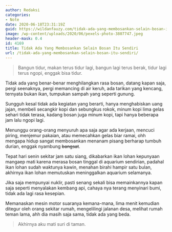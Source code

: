 ```yaml
---
author: Redaksi
categories:
- Note
date: 2020-06-18T23:31:19Z
guid: https://wildanfauzy.com/tidak-ada-yang-membosankan-selain-bosan-itu-sendiri/
image: /wp-content/uploads/2020/06/pexels-photo-3807747.jpeg
header-mask: 0.4
id: 4169
title: Tidak Ada Yang Membosankan Selain Bosan Itu Sendiri
url: /tidak-ada-yang-membosankan-selain-bosan-itu-sendiri/
---
```


<blockquote class="wp-block-quote">
  <p>
    Bangun tidur, makan terus tidur lagi, bangun lagi terus berak, tidur lagi terus ngopi, enggak bisa tidur.
  </p>
</blockquote>

Tidak ada yang benar-benar menghilangkan rasa bosan, datang kapan saja, pergi seenaknya, pergi memancing di air keruh, ada tarikan yang kencang, ternyata bukan ikan, tumpukan sampah yang seperti gunung.

Sungguh kesal tidak ada kegiatan yang berarti, hanya menghabiskan uang jajan, membeli secangkir kopi dan sebungkus rokok, minum kopi lima gelas sehari tidak terasa, kadang bosan juga minum kopi, tapi hanya beberapa jam lalu ngopi lagi.

Menunggu orang-orang menyuruh apa saja agar ada kerjaan, mencuci piring, menjemur pakaian, atau memecahkan gelas biar ramai, ohh mengapa hidup sangat membosankan menanam pisang berharap tumbuh durian, enggak nyambung <del>bangsat</del>.

Tepat hari senin sekitar jam satu siang, dikabarkan ikan lohan kepunyaan mangaep mati karena merasa bosan tinggal di aquarium sendirian, padahal ikan lohan sudah waktunya kawin, menahan birahi hampir satu bulan, akhirnya ikan lohan memutuskan meninggalkan aquarium selamanya.

Jika saja mempunyai nuklir, pasti senang sekali bisa memainkannya kapan saja seperti menyalakan kembang api, cahaya nya terang menyinari bumi, tidak ada lagi rasa kesepian.

Memanaskan mesin motor suaranya kemana-mana, lima menit kemudian ditegur oleh orang sekitar rumah, mengelilingi jalanan desa, melihat rumah teman lama, ahh dia masih saja sama, tidak ada yang beda.

<blockquote class="wp-block-quote">
  <p>
    Akhirnya aku mati suri di taman.
  </p>
</blockquote>